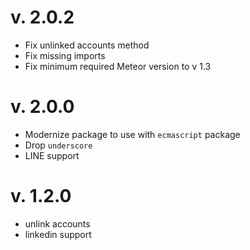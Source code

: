 v. 2.0.2
======
* Fix unlinked accounts method
* Fix missing imports
* Fix minimum required Meteor version to v 1.3

v. 2.0.0
======
* Modernize package to use with `ecmascript` package
* Drop `underscore`
* LINE support

v. 1.2.0
=======
* unlink accounts
* linkedin support
